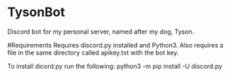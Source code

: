 # TysonBot
Discord bot for my personal server, named after my dog, Tyson.

#Requirements
Requires discord.py installed and Python3. Also requires a file in the same directory called apikey.txt with the bot key.

To install dicord.py run the following:
python3 -m pip install -U discord.py
